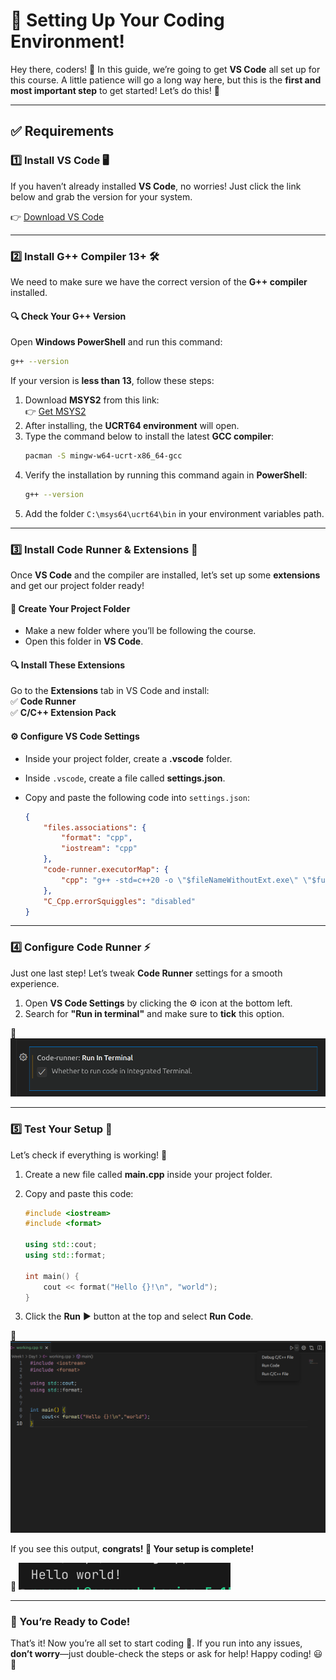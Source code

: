 # 🚀 Setting Up Your Coding Environment!  

Hey there, coders! 👋 In this guide, we’re going to get **VS Code** all set up for this course. A little patience will go a long way here, but this is the **first and most important step** to get started! Let’s do this! 💪  

---

## ✅ Requirements  

### 1️⃣ Install **VS Code** 🖥️  
If you haven’t already installed **VS Code**, no worries! Just click the link below and grab the version for your system.  

👉 [Download VS Code](https://code.visualstudio.com/download)  

---

### 2️⃣ Install **G++ Compiler 13+** 🛠️  
We need to make sure we have the correct version of the **G++ compiler** installed.  

#### 🔍 Check Your G++ Version  
Open **Windows PowerShell** and run this command:  
```sh
g++ --version
```  
If your version is **less than 13**, follow these steps:  

1. Download **MSYS2** from this link:  
   👉 [Get MSYS2](https://www.msys2.org/)  
2. After installing, the **UCRT64 environment** will open.  
3. Type the command below to install the latest **GCC compiler**:  
   ```sh
   pacman -S mingw-w64-ucrt-x86_64-gcc
   ```
4. Verify the installation by running this command again in **PowerShell**:  
   ```sh
   g++ --version
   ```
5. Add the folder `C:\msys64\ucrt64\bin` in your environment variables path.
---

### 3️⃣ Install **Code Runner & Extensions** 🔌  
Once **VS Code** and the compiler are installed, let’s set up some **extensions** and get our project folder ready!  

#### 📁 Create Your Project Folder  
- Make a new folder where you’ll be following the course.  
- Open this folder in **VS Code**.  

#### 🔍 Install These Extensions  
Go to the **Extensions** tab in VS Code and install:  
✅ **Code Runner**  
✅ **C/C++ Extension Pack**  

#### ⚙️ Configure VS Code Settings  
- Inside your project folder, create a **.vscode** folder.  
- Inside `.vscode`, create a file called **settings.json**.  
- Copy and paste the following code into `settings.json`:  

  ```json
  {
      "files.associations": {
          "format": "cpp",
          "iostream": "cpp"
      },
      "code-runner.executorMap": {
          "cpp": "g++ -std=c++20 -o \"$fileNameWithoutExt.exe\" \"$fullFileName\" -lstdc++; if ($?) {./\"$fileNameWithoutExt.exe\"}"
      },
      "C_Cpp.errorSquiggles": "disabled"
  }
  ```

---

### 4️⃣ Configure **Code Runner** ⚡  
Just one last step! Let’s tweak **Code Runner** settings for a smooth experience.  

1. Open **VS Code Settings** by clicking the ⚙️ icon at the bottom left.  
2. Search for **"Run in terminal"** and make sure to **tick** this option.  

📸 ![alt text](image.png)  

---

### 5️⃣ Test Your Setup 🎯  

Let’s check if everything is working! 🚀  

1. Create a new file called **main.cpp** inside your project folder.  
2. Copy and paste this code:  

   ```cpp
   #include <iostream>
   #include <format>

   using std::cout;
   using std::format;

   int main() {
       cout << format("Hello {}!\n", "world");
   }
   ```
3. Click the **Run** ▶️ button at the top and select **Run Code**.  

📸 ![alt text](image-1.png)  

If you see this output, **congrats! 🎉 Your setup is complete!**  

📸 ![alt text](image-2.png)  

---

### 🎉 You’re Ready to Code!  
That’s it! Now you’re all set to start coding 🚀. If you run into any issues, **don’t worry**—just double-check the steps or ask for help! Happy coding! 😃🎯